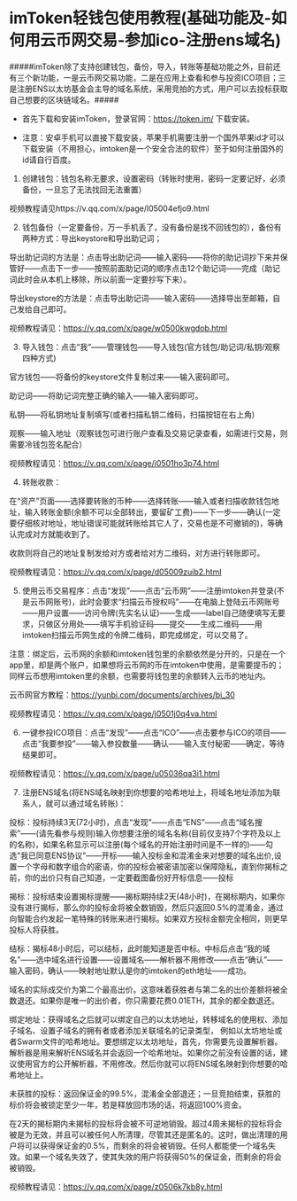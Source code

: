 imToken轻钱包使用教程(基础功能及-如何用云币网交易-参加ico-注册ens域名)
=====
#####imToken除了支持创建钱包，备份，导入，转账等基础功能之外，目前还有三个新功能，一是云币网交易功能，二是在应用上查看和参与投资ICO项目；三是注册ENS以太坊基金会主导的域名系统，采用竞拍的方式，用户可以去投标获取自己想要的区块链域名。#####


* 首先下载和安装imToken，登录官网：https://token.im/ 下载安装。

* 注意：安卓手机可以直接下载安装，苹果手机需要注册一个国外苹果id才可以下载安装（不用担心，imtoken是一个安全合法的软件）至于如何注册国外的id请自行百度。

1. 创建钱包：钱包名称无要求，设置密码（转账时使用，密码一定要记好，必须备份，一旦忘了无法找回无法重置）

 视频教程请见https://v.qq.com/x/page/l05004efjo9.html

2. 钱包备份（一定要备份，万一手机丢了，没有备份是找不回钱包的），备份有两种方式：导出keystore和导出助记词；

 导出助记词的方法是：点击导出助记词——输入密码——将你的助记词抄下来并保管好——点击下一步——按照前面助记词的顺序点击12个助记词——完成（助记词此时会从本机上移除，所以前面一定要抄写下来）。

 导出keystore的方法是：点击导出助记词——输入密码——选择导出至邮箱，自己发给自己即可。

 视频教程请见：https://v.qq.com/x/page/w0500kwgdob.html

3. 导入钱包：点击“我”——管理钱包——导入钱包(官方钱包/助记词/私钥/观察四种方式)

 官方钱包——将备份的keystore文件复制过来——输入密码即可。

 助记词——将助记词完整正确的输入——输入密码即可。

 私钥——将私钥地址复制填写(或者扫描私钥二维码，扫描按钮在右上角)

 观察——输入地址（观察钱包可进行账户查看及交易记录查看，如需进行交易，则需要冷钱包签名配合）

 视频教程请见：https://v.qq.com/x/page/i0501ho3p74.html

4. 转账收款：

  在“资产”页面——选择要转账的币种——选择转账——输入或者扫描收款钱包地址，输入转账金额(余额不可以全部转出，要留矿工费)——下一步——确认(一定要仔细核对地址，地址错误可能就转账给其它人了，交易也是不可撤销的)，等确认完成对方就能收到了。

 收款则将自己的地址复制发给对方或者给对方二维码，对方进行转账即可。

 视频教程请见：https://v.qq.com/x/page/d05009zuib2.html

5. 使用云币交易程序：点击“发现”——点击“云币网”——注册imtoken并登录(不是云币网账号)，此时会要求“扫描云币授权吗”——在电脑上登陆云币网账号——用户设置——访问令牌(先实名认证)——生成——label自己随便填写无要求，只做区分用处——填写手机验证码——提交——生成二维码——用imtoken扫描云币网生成的令牌二维码，即完成绑定，可以交易了。

 注意：绑定后，云币网的余额和imtoken钱包里的余额依然是分开的，只是在一个app里，却是两个账户，如果想将云币网的币在imtoken中使用，是需要提币的；同样云币想用imtoken里的余额，也需要将钱包里的余额转入云币的地址内。

 云币网官方教程：https://yunbi.com/documents/archives/bi_30
 
 视频教程请见：https://v.qq.com/x/page/j0501j0q4va.html

6. 一键参投ICO项目：点击“发现”——点击“ICO”——点击要参与ICO的项目——点击“我要参投”——输入参投数量——确认——输入支付秘密——确定，等待结果即可。

 视频教程请见：https://v.qq.com/x/page/u05036qa3i1.html

7. 注册ENS域名(将ENS域名映射到你想要的哈希地址上，将域名地址添加为联系人，就可以通过域名转账)：

 投标：投标持续3天(72小时)，点击“发现”——点击“ENS”——点击“域名搜索”——(请先看参与规则)输入你想要注册的域名名称(目前仅支持7个字符及以上的名称)，如果名称显示可以注册(每个域名的开始注册时间是不一样的)——勾选"我已同意ENS协议"——开标——输入投标金和混淆金来对想要的域名出价,设置一个字母和数字组合的密语，你的投标会被密语加密以保障隐私，直到你揭标之前，你的出价只有自己知道，一定要截图备份好开标信息——投标
 
 揭标：投标结束设置揭标提醒——揭标期持续2天(48小时)，在揭标期内，如果你没有进行揭标，那么你的投标金将被全数销毁，然后只返回0.5%的混淆金，通过向智能合约发起一笔特殊的转账来进行揭标。如果双方投标金额完全相同，则更早投标人将获胜。
 
 结标：揭标48小时后，可以结标，此时能知道是否中标。中标后点击“我的域名”——选中域名进行设置——设置域名——解析器不用修改——点击“确认”——输入密码，确认——映射地址默认是你的imtoken的eth地址——成功。
 
 域名的实际成交价为第二个最高出价。这意味着获胜者与第二名的出价差额将被全数退还。如果你是唯一的出价者，你只需要花费0.01ETH，其余的都全数退还。
 
 绑定地址：获得域名之后就可以绑定自己的以太坊地址，转移域名的使用权、添加子域名、设置子域名的拥有者或者添加关联域名的记录类型， 例如以太坊地址或者Swarm文件的哈希地址。要想绑定以太坊地址，首先，你需要先设置解析器。解析器是用来解析ENS域名并会返回一个哈希地址。如果你之前没有设置的话，建议使用官方的公开解析器，不用修改。然后你就可以将ENS域名映射到你想要的哈希地址上。
 
 未获胜的投标：返回保证金的99.5%，混淆金全部退还；一旦竞拍结束，获胜的标价将会被锁定至少一年，若是释放回市场的话，将返回100%资金。

 在2天的揭标期内未揭标的投标将会被不可逆地销毁。超过4周未揭标的投标将会被是为无效，并且可以被任何人所清理，尽管其还是匿名的。这时，做出清理的用户将可以获得保证金的0.5%，而剩余的将会被销毁。任何人都能使一个域名失效。如果一个域名失效了，使其失效的用户将获得50%的保证金，而剩余的将会被销毁。
 
 视频教程请见：https://v.qq.com/x/page/z0506k7kb8y.html





